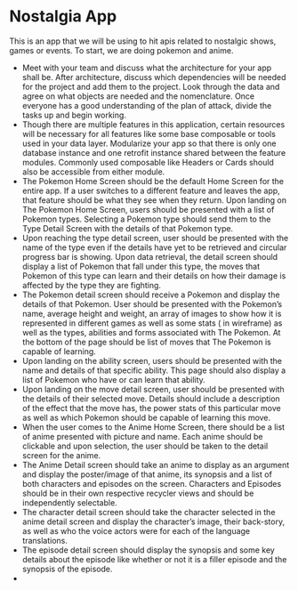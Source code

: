 # Nostalgia App

This is an app that we will be using to hit apis related to nostalgic shows, games or events. To start, we are doing pokemon and anime.


- Meet with your team and discuss what the architecture for your app shall be. After architecture, discuss which dependencies will be needed for the project and add them to the project. Look through the data and agree on what objects are needed and the nomenclature. Once everyone has a good understanding of the plan of attack, divide the tasks up and begin working.
- Though there are multiple features in this application, certain resources will be necessary for all features like some base composable or tools used in your data layer. Modularize your app so that there is only one database instance and one retrofit instance shared between the feature modules. Commonly used composable like Headers  or Cards should also be accessible from either module.
- The Pokemon Home Screen should be the default Home Screen for the entire app. If a user switches to a different feature and leaves the app, that feature should be what they see when they return. Upon landing on The Pokemon Home Screen,  users should be presented with a list of Pokemon types. Selecting a Pokemon type should send them to the Type Detail Screen with the details of that Pokemon type.
- Upon reaching the type detail screen, user should be presented with the name of the type even if the details have yet to be retrieved and circular progress bar is showing. Upon data retrieval, the detail screen should display a list of Pokemon that fall under this type, the moves that Pokemon of this type can learn and their details on how their damage is affected by the type they are fighting.
- The Pokemon detail screen should receive a Pokemon and display the details of that Pokemon. User should be presented with the Pokemon’s name, average height and weight, an array of images to show how it is represented in different games as well as some stats ( in wireframe) as well as the types, abilities and forms associated with The Pokemon. At the bottom of the page should be list of moves that The Pokemon is capable of learning.
- Upon landing on the ability screen, users should be presented with the name and details of that specific ability. This page should also display a list of Pokemon who have or can learn that ability.
- Upon landing on the move detail screen, user should be presented with the details of their selected move. Details should include a description of  the effect that the move has, the power stats of this particular move as well as which Pokemon should be capable of learning this move.
- When the user comes to the Anime Home Screen, there should be a list of anime presented with picture and name. Each anime should be clickable and upon selection, the user should be taken to the detail screen for the anime.
- The Anime Detail screen should take an anime to display as an argument and display the poster/image of that anime, its synopsis and a list of both characters and episodes on the screen. Characters and Episodes should be in their own respective recycler views and should be independently selectable.
- The character detail screen should take the character selected in the anime detail screen and display the character’s image, their back-story, as well as who the voice actors were for each of the language translations.
- The episode detail screen should display the synopsis and some key details about the episode like whether or not it is a filler episode and the synopsis of the episode.
-
